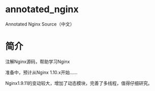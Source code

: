 # annotated_nginx
Annotated Nginx Source（中文）

# 简介
注解Nginx源码，帮助学习Nginx

准备中，预计从Nginx 1.10.x开始……

Nginx1.9.11的变动较大，增加了动态模块，完善了多线程，值得仔细研究。
